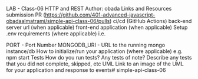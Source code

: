 

LAB - Class-06
 HTTP and REST
Author: obada
Links and Resources
submission PR (https://github.com/401-advanced-javascript-obadaalmatrami/simple-api-class-06/pulls)
ci/cd (GitHub Actions)
back-end server url (when applicable)
front-end application (when applicable)
Setup
.env requirements (where applicable)
i.e.

PORT - Port Number
MONGODB_URI - URL to the running mongo instance/db
How to initialize/run your application (where applicable)
e.g. npm start
Tests
How do you run tests?
Any tests of note?
Describe any tests that you did not complete, skipped, etc
UML
Link to an image of the UML for your application and response to events# simple-api-class-06
